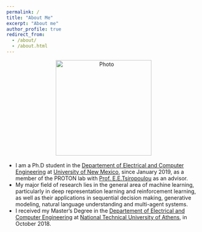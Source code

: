 ```yaml
---
permalink: /
title: "About Me"
excerpt: "About me"
author_profile: true
redirect_from: 
  - /about/
  - /about.html
---
```


<p align="center">
  <img src="https://geofragkos.github.io/files/unm-ece-logo.png" alt="Photo" style="width: 250px;"/> 
</p>

* I am a Ph.D student in the [Departement of Electrical and Computer Engineering](http://www.ece.unm.edu) at [University of New Mexico](http://www.unm.edu), since January 2019, as a member of the PROTON lab with [Prof. E.E.Tsiropoulou](http://www.ece.unm.edu/faculty-staff/electrical-and-computer/eirini-eleni-tsiropoulou.html) as an advisor. 
* My major field of research lies in the general area of machine learning, particularly in deep representation learning and reinforcement learning, as well as their applications in sequential decision making, generative modeling, natural language understanding and multi-agent systems.
* I received my Master’s Degree in the [Departement of Electrical and Computer Engineering](https://www.ece.ntua.gr/en) at [National Technical University of Athens](https://www.ntua.gr/en/), in October 2018. 
